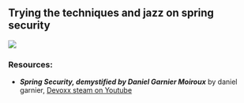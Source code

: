 ## Trying the techniques and jazz on spring security


![](https://pbs.twimg.com/media/EX0f-XHXkAA2wsA.jpg)

### Resources:
- ***Spring Security, demystified by Daniel Garnier Moiroux*** by daniel garnier, [Devoxx steam on Youtube](https://www.youtube.com/watch?v=iJ2muJniikY&t=1237s&ab_channel=Devoxx)

